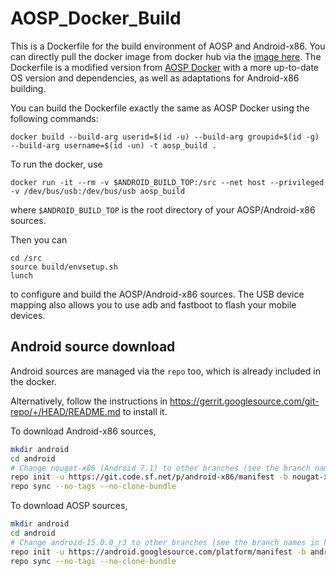 # AOSP_Docker_Build
This is a Dockerfile for the build environment of AOSP and Android-x86. 
You can directly pull the docker image from docker hub via the [image here](https://hub.docker.com/repository/docker/yoda117/aosp_build/). 
The Dockerfile is a modified version from [AOSP Docker](https://android.googlesource.com/platform/build/+/master/tools/docker) with a more up-to-date OS version and dependencies,
  as well as adaptations for Android-x86 building.
  
You can build the Dockerfile exactly the same as AOSP Docker using the following commands:
```
docker build --build-arg userid=$(id -u) --build-arg groupid=$(id -g) --build-arg username=$(id -un) -t aosp_build .
```
To run the docker, use
```
docker run -it --rm -v $ANDROID_BUILD_TOP:/src --net host --privileged -v /dev/bus/usb:/dev/bus/usb aosp_build
```
where `$ANDROID_BUILD_TOP` is the root directory of your AOSP/Android-x86 sources.

Then you can
```
cd /src
source build/envsetup.sh
lunch
```
to configure and build the AOSP/Android-x86 sources. The USB device mapping also allows you to use adb and fastboot to flash your mobile devices.

## Android source download
Android sources are managed via the `repo` too, which is already included in the docker. 

Alternatively, follow the instructions in https://gerrit.googlesource.com/git-repo/+/HEAD/README.md to install it.

To download Android-x86 sources,
```bash
mkdir android
cd android
# Change nougat-x86 (Android 7.1) to other branches (see the branch names in https://www.android-x86.org/source.html) if you want
repo init -u https://git.code.sf.net/p/android-x86/manifest -b nougat-x86
repo sync --no-tags --no-clone-bundle
```

To download AOSP sources,
```bash
mkdir android
cd android
# Change android-15.0.0_r3 to other branches (see the branch names in https://source.android.com/docs/setup/reference/build-numbers#source-code-tags-and-builds) if you want
repo init -u https://android.googlesource.com/platform/manifest -b android-15.0.0_r3
repo sync --no-tags --no-clone-bundle
```
